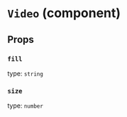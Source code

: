 `Video` (component)
===================



Props
-----

### `fill`

type: `string`


### `size`

type: `number`

